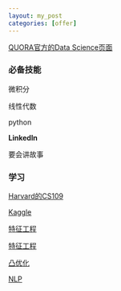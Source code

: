 ```yaml
---
layout: my_post
categories: [offer]
---
```


[QUORA官方的Data Science页面](https://www.quora.com/topic/Data-Science)

### 必备技能

微积分

线性代数

python

**LinkedIn**

要会讲故事

### 学习

[Harvard的CS109](http://cs109.github.io/2015/)

[Kaggle](https://www.kaggle.com/competitions)

[特征工程](https://www.quora.com/What-are-some-best-practices-in-Feature-Engineering)

[特征工程](https://nbviewer.jupyter.org/github/aguschin/kaggle/blob/master/forestCoverType_featuresEngineering.ipynb)

[凸优化](http://stanford.edu/~boyd/cvxbook/)

[NLP](https://www.quora.com/How-do-I-learn-Natural-Language-Processing-NLP)




